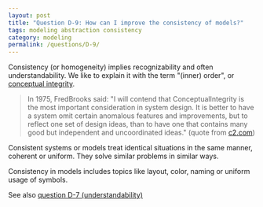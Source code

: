 ```yaml
---
layout: post
title: "Question D-9: How can I improve the consistency of models?"
tags: modeling abstraction consistency
category: modeling
permalink: /questions/D-9/
---
```


Consistency (or homogeneity) implies recognizability and often understandability. We like to explain it with the term "(inner) order", or [conceptual integrity](http://wiki.c2.com/?ConceptualIntegrity).

> In 1975, FredBrooks said: "I will contend that ConceptualIntegrity is the most important consideration in system design. It is better to have a system omit certain anomalous features and improvements, but to reflect one set of design ideas, than to have one that contains many good but independent and uncoordinated ideas." (quote from [c2.com](http://wiki.c2.com/?ConceptualIntegrity))

Consistent systems or models treat identical situations in the same manner, coherent or uniform.
They solve similar problems in similar ways.

Consistency in models includes topics like layout, color, naming or uniform usage of symbols.

See also [question D-7 (understandability)](/questions/D-7)

